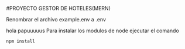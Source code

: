 #PROYECTO GESTOR DE HOTELES(MERN)

Renombrar el archivo example.env a .env

hola papuuuuus
Para instalar los modulos de node ejecutar el comando
```
npm install
```
